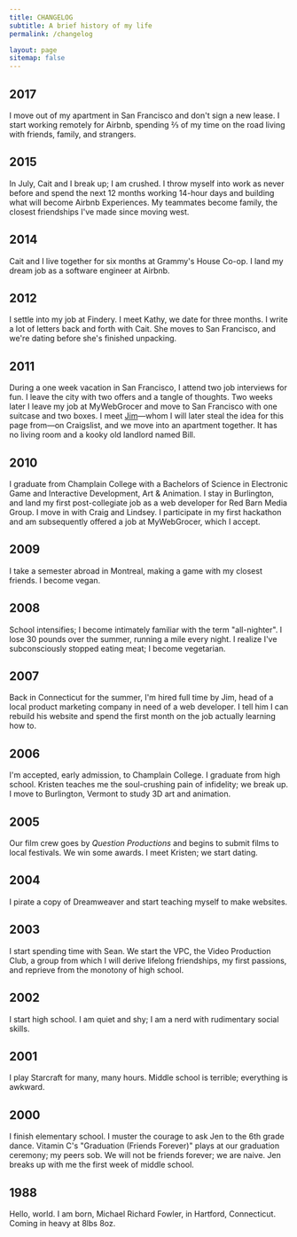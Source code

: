 ```yaml
---
title: CHANGELOG
subtitle: A brief history of my life
permalink: /changelog

layout: page
sitemap: false
---
```


## 2017

I move out of my apartment in San Francisco and don't sign a new lease. I start working remotely for Airbnb, spending ⅔ of my time on the road living with friends, family, and strangers.

## 2015

In July, Cait and I break up; I am crushed. I throw myself into work as never before and spend the next 12 months working 14-hour days and building what will become Airbnb Experiences. My teammates become family, the closest friendships I've made since moving west.

## 2014

Cait and I live together for six months at Grammy's House Co-op. I land my dream job as a software engineer at Airbnb.

## 2012

I settle into my job at Findery. I meet Kathy, we date for three months. I write a lot of letters back and forth with Cait. She moves to San Francisco, and we're dating before she's finished unpacking.

## 2011

During a one week vacation in San Francisco, I attend two job interviews for fun. I leave the city with two offers and a tangle of thoughts. Two weeks later I leave my job at MyWebGrocer and move to San Francisco with one suitcase and two boxes. I meet [Jim](http://jimwhimpey.com/)—whom I will later steal the idea for this page from—on Craigslist, and we move into an apartment together. It has no living room and a kooky old landlord named Bill.

## 2010

I graduate from Champlain College with a Bachelors of Science in Electronic Game and Interactive Development, Art & Animation. I stay in Burlington, and land my first post-collegiate job as a web developer for Red Barn Media Group. I move in with Craig and Lindsey. I participate in my first hackathon and am subsequently offered a job at MyWebGrocer, which I accept.

## 2009

I take a semester abroad in Montreal, making a game with my closest friends. I become vegan.

## 2008

School intensifies; I become intimately familiar with the term "all-nighter". I lose 30 pounds over the summer, running a mile every night. I realize I've subconsciously stopped eating meat; I become vegetarian.

## 2007

Back in Connecticut for the summer, I'm hired full time by Jim, head of a local product marketing company in need of a web developer. I tell him I can rebuild his website and spend the first month on the job actually learning how to.

## 2006

I'm accepted, early admission, to Champlain College. I graduate from high school. Kristen teaches me the soul-crushing pain of infidelity; we break up. I move to Burlington, Vermont to study 3D art and animation.

## 2005

Our film crew goes by _Question Productions_ and begins to submit films to local festivals. We win some awards. I meet Kristen; we start dating.

## 2004

I pirate a copy of Dreamweaver and start teaching myself to make websites.

## 2003

I start spending time with Sean. We start the VPC, the Video Production Club, a group from which I will derive lifelong friendships, my first passions, and reprieve from the monotony of high school.

## 2002

I start high school. I am quiet and shy; I am a nerd with rudimentary social skills.

## 2001

I play Starcraft for many, many hours. Middle school is terrible; everything is awkward.

## 2000

I finish elementary school. I muster the courage to ask Jen to the 6th grade dance. Vitamin C's "Graduation (Friends Forever)" plays at our graduation ceremony; my peers sob. We will not be friends forever; we are naive. Jen breaks up with me the first week of middle school.

## 1988

Hello, world. I am born, Michael Richard Fowler, in Hartford, Connecticut. Coming in heavy at 8lbs 8oz.
